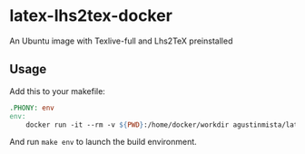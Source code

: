 # latex-lhs2tex-docker

An Ubuntu image with Texlive-full and Lhs2TeX preinstalled

## Usage

Add this to your makefile:

```Makefile
.PHONY: env
env:
	docker run -it --rm -v ${PWD}:/home/docker/workdir agustinmista/latex-lhs2tex
```

And run `make env` to launch the build environment.
